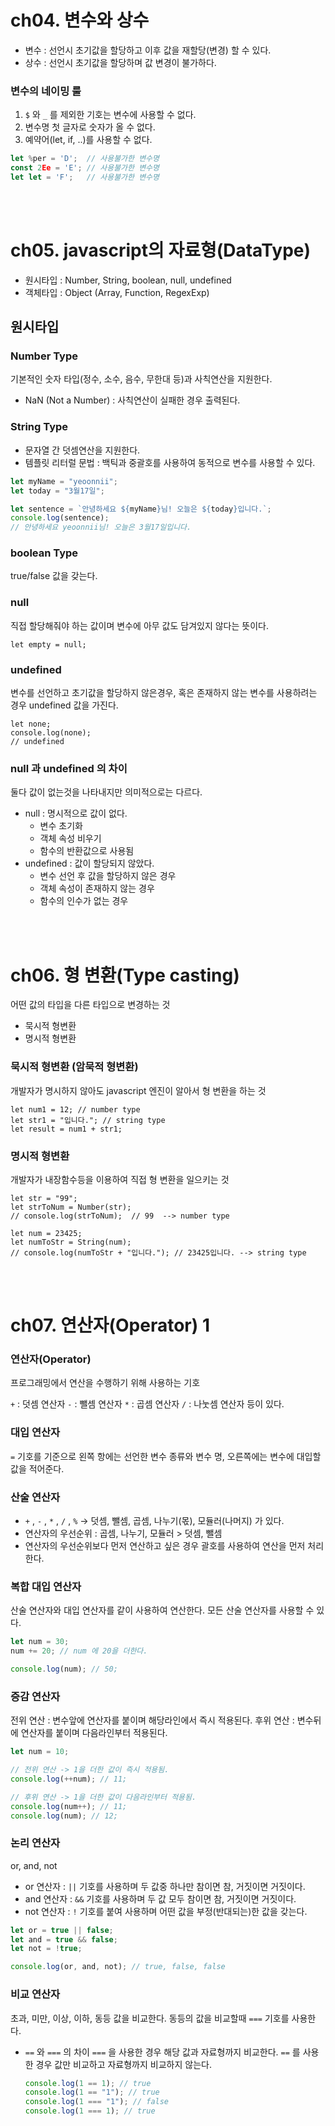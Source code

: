 # ch04. 변수와 상수

- 변수 : 선언시 초기값을 할당하고 이후 값을 재할당(변경) 할 수 있다.
- 상수 : 선언시 초기값을 할당하며 값 변경이 불가하다.

### 변수의 네이밍 룰

1. `$` 와 `_` 를 제외한 기호는 변수에 사용할 수 없다.
2. 변수명 첫 글자로 숫자가 올 수 없다.
3. 예약어(let, if, ..)를 사용할 수 없다.

```javascript
let %per = 'D';  // 사용불가한 변수명
const 2Ee = 'E'; // 사용불가한 변수명
let let = 'F';   // 사용불가한 변수명
```

<br /><br />

# ch05. javascript의 자료형(DataType)

- 원시타입 : Number, String, boolean, null, undefined
- 객체타입 : Object (Array, Function, RegexExp)

## 원시타입

### Number Type

기본적인 숫자 타입(정수, 소수, 음수, 무한대 등)과 사칙연산을 지원한다.

- NaN (Not a Number)
  : 사칙연산이 실패한 경우 출력된다.

### String Type

- 문자열 간 덧셈연산을 지원한다.
- 템플릿 리터럴 문법
  : 백틱과 중괄호를 사용하여 동적으로 변수를 사용할 수 있다.

```javascript
let myName = "yeoonnii";
let today = "3월17일";

let sentence = `안녕하세요 ${myName}님! 오늘은 ${today}입니다.`;
console.log(sentence);
// 안녕하세요 yeoonnii님! 오늘은 3월17일입니다.
```

### boolean Type

true/false 값을 갖는다.

### null

직접 할당해줘야 하는 값이며 변수에 아무 값도 담겨있지 않다는 뜻이다.

```
let empty = null;
```

### undefined

변수를 선언하고 초기값을 할당하지 않은경우, 혹은 존재하지 않는 변수를 사용하려는 경우 undefined 값을 가진다.

```
let none;
console.log(none);
// undefined
```

### null 과 undefined 의 차이

둘다 값이 없는것을 나타내지만 의미적으로는 다르다.

- null : 명시적으로 값이 없다.
  - 변수 초기화
  - 객체 속성 비우기
  - 함수의 반환값으로 사용됨
- undefined : 값이 할당되지 않았다.
  - 변수 선언 후 값을 할당하지 않은 경우
  - 객체 속성이 존재하지 않는 경우
  - 함수의 인수가 없는 경우

<br /><br />

# ch06. 형 변환(Type casting)

어떤 값의 타입을 다른 타입으로 변경하는 것

- 묵시적 형변환
- 명시적 형변환

### 묵시적 형변환 (암묵적 형변환)

개발자가 명시하지 않아도 javascript 엔진이 알아서 형 변환을 하는 것

```
let num1 = 12; // number type
let str1 = "입니다."; // string type
let result = num1 + str1;
```

### 명시적 형변환

개발자가 내장함수등을 이용하여 직접 형 변환을 일으키는 것

```
let str = "99";
let strToNum = Number(str);
// console.log(strToNum);  // 99  --> number type

let num = 23425;
let numToStr = String(num);
// console.log(numToStr + "입니다."); // 23425입니다. --> string type
```

<br /><br />

# ch07. 연산자(Operator) 1

### 연산자(Operator)

프로그래밍에서 연산을 수행하기 위해 사용하는 기호

`+` : 덧셈 연산자 `-` : 뺄셈 연산자 `*` : 곱셈 연산자 `/` : 나눗셈 연산자 등이 있다.

### 대입 연산자

`=` 기호를 기준으로 왼쪽 항에는 선언한 변수 종류와 변수 명, 오른쪽에는 변수에 대입할 값을 적어준다.

### 산술 연산자

- `+` , `-` , `*` , `/` , `%` → 덧셈, 뺄셈, 곱셈, 나누기(몫), 모듈러(나머지) 가 있다.
- 연산자의 우선순위 : 곱셈, 나누기, 모듈러 > 덧셈, 뺄셈
- 연산자의 우선순위보다 먼저 연산하고 싶은 경우 괄호를 사용하여 연산을 먼저 처리한다.

### 복합 대입 연산자

산술 연산자와 대입 연산자를 같이 사용하여 연산한다.
모든 산술 연산자를 사용할 수 있다.

```jsx
let num = 30;
num += 20; // num 에 20을 더한다.

console.log(num); // 50;
```

### 증감 연산자

전위 연산 : 변수앞에 연산자를 붙이며 해당라인에서 즉시 적용된다.
후위 연산 : 변수뒤에 연산자를 붙이며 다음라인부터 적용된다.

```jsx
let num = 10;

// 전위 연산 -> 1을 더한 값이 즉시 적용됨.
console.log(++num); // 11;

// 후위 연산 -> 1을 더한 값이 다음라인부터 적용됨.
console.log(num++); // 11;
console.log(num); // 12;
```

### 논리 연산자

or, and, not

- or 연산자 : `||` 기호를 사용하며 두 값중 하나만 참이면 참, 거짓이면 거짓이다.
- and 연산자 : `&&` 기호를 사용하며 두 값 모두 참이면 참, 거짓이면 거짓이다.
- not 연산자 : `!` 기호를 붙여 사용하며 어떤 값을 부정(반대되는)한 값을 갖는다.

```jsx
let or = true || false;
let and = true && false;
let not = !true;

console.log(or, and, not); // true, false, false
```

### 비교 연산자

초과, 미만, 이상, 이하, 동등 값을 비교한다.
동등의 값을 비교할때 `===` 기호를 사용한다.

- `==` 와 `===` 의 차이
  `===` 을 사용한 경우 해당 값과 자료형까지 비교한다.
  `==` 를 사용한 경우 값만 비교하고 자료형까지 비교하지 않는다.
  ```jsx
  console.log(1 == 1); // true
  console.log(1 == "1"); // true
  console.log(1 === "1"); // false
  console.log(1 === 1); // true
  ```
